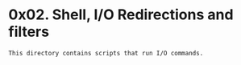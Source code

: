 # 0x02. Shell, I/O Redirections and filters
	This directory contains scripts that run I/O commands.
